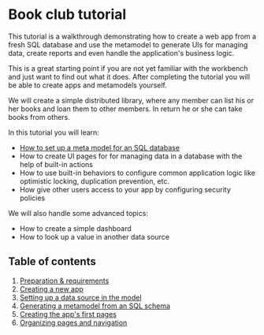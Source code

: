 # Book club tutorial

This tutorial is a walkthrough demonstrating how to create a web app from a fresh SQL database and use the metamodel to generate UIs for managing data, create reports and even handle the application's business logic.

This is a great starting point if you are not yet familiar with the workbench and just want to find out what it does. After completing the tutorial you will be able to create apps and metamodels yourself.

We will create a simple distributed library, where any member can list his or her books and loan them to other members. In return he or she can take books from others.

In this tutorial you will learn:

- [How to set up a meta model for an SQL database](03_Connecting_to_an_sql_database.md)
- How to create UI pages for for managing data in a database with the help of built-in actions
- How to use built-in behaviors to configure common application logic like optimistic locking, duplication prevention, etc.
- How give other users access to your app by configuring security policies

We will also handle some advanced topics:

- How to create a simple dashboard
- How to look up a value in another data source

## Table of contents

1. [Preparation & requirements](01_Preparation.md)
2. [Creating a new app](02_Creating_a_new_app.md)
3. [Setting up a data source in the model](03_Connecting_to_an_sql_database.md)
4. [Generating a metamodel from an SQL schema](04_Generating_a_model_from_an_SQL_schema.md)
5. [Creating the app's first pages](05_Creating_the_apps_first_pages.md)
6. [Organizing pages and navigation](06_Organizing_pages.md) 